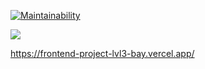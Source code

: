[![Maintainability](https://api.codeclimate.com/v1/badges/2c31bda163eca9fa6335/maintainability)](https://codeclimate.com/github/sandraLbdv/frontend-project-lvl3/maintainability)

![](https://github.com/sandraLbdv/frontend-project-lvl3/workflows/Node/badge.svg)

https://frontend-project-lvl3-bay.vercel.app/
